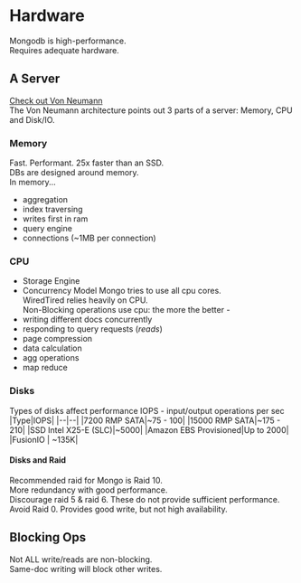 # Hardware  
Mongodb is high-performance.  
Requires adequate hardware.  

## A Server
[Check out Von Neumann](https://en.wikipedia.org/wiki/John_von_Neumann)  
The Von Neumann architecture points out 3 parts of a server: Memory, CPU and Disk/IO.  

### Memory
Fast. Performant. 25x faster than an SSD.  
DBs are designed around memory.  
In memory...
- aggregation
- index traversing
- writes first in ram
- query engine
- connections (~1MB per connection)  

### CPU
- Storage Engine
- Concurrency Model
Mongo tries to use all cpu cores.  
WiredTired relies heavily on CPU.  
Non-Blocking operations use cpu: the more the better - 
- writing different docs concurrently
- responding to query requests (_reads_)
- page compression
- data calculation
- agg operations
- map reduce


### Disks
Types of disks affect performance
IOPS - input/output operations per sec  
|Type|IOPS|
|--|--|
|7200 RMP SATA|~75 - 100|
|15000 RMP SATA|~175 - 210|
|SSD Intel X25-E (SLC)|~5000|
|Amazon EBS Provisioned|Up to 2000|
|FusionIO | ~135K|

#### Disks and Raid
Recommended raid for Mongo is Raid 10.    
More redundancy with good performance.  
Discourage raid 5 & raid 6. These do not provide sufficient performance.    
Avoid Raid 0. Provides good write, but not high availability.    


## Blocking Ops
Not ALL write/reads are non-blocking.  
Same-doc writing will block other writes.  
